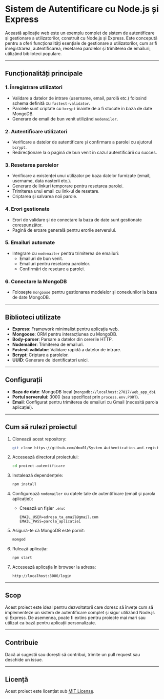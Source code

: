 # Sistem de Autentificare cu Node.js și Express

Această aplicație web este un exemplu complet de sistem de autentificare și gestionare a utilizatorilor, construit cu Node.js și Express. Este concepută pentru a oferi funcționalități esențiale de gestionare a utilizatorilor, cum ar fi înregistrarea, autentificarea, resetarea parolelor și trimiterea de emailuri, utilizând biblioteci populare.

---

## Funcționalități principale

### 1. Înregistrare utilizatori
- Validare a datelor de intrare (username, email, parolă etc.) folosind schema definită cu `fastest-validator`.
- Parolele sunt criptate cu `bcrypt` înainte de a fi stocate în baza de date MongoDB.
- Generare de email de bun venit utilizând `nodemailer`.

### 2. Autentificare utilizatori
- Verificare a datelor de autentificare și confirmare a parolei cu ajutorul `bcrypt`.
- Redirecționare la o pagină de bun venit în cazul autentificării cu succes.

### 3. Resetarea parolelor
- Verificare a existenței unui utilizator pe baza datelor furnizate (email, username, data nașterii etc.).
- Generare de linkuri temporare pentru resetarea parolei.
- Trimiterea unui email cu link-ul de resetare.
- Criptarea și salvarea noii parole.

### 4. Erori gestionate
- Erori de validare și de conectare la baza de date sunt gestionate corespunzător.
- Pagină de eroare generală pentru erorile serverului.

### 5. Emailuri automate
- Integrare cu `nodemailer` pentru trimiterea de emailuri:
  - Emailuri de bun venit.
  - Emailuri pentru resetarea parolelor.
  - Confirmări de resetare a parolei.

### 6. Conectare la MongoDB
- Folosește `mongoose` pentru gestionarea modelelor și conexiunilor la baza de date MongoDB.

---

## Biblioteci utilizate
- **Express**: Framework minimalist pentru aplicația web.
- **Mongoose**: ORM pentru interacțiunea cu MongoDB.
- **Body-parser**: Parsare a datelor din cererile HTTP.
- **Nodemailer**: Trimiterea de emailuri.
- **Fastest-validator**: Validare rapidă a datelor de intrare.
- **Bcrypt**: Criptare a parolelor.
- **UUID**: Generare de identificatori unici.

---

## Configurații

- **Baza de date**: MongoDB local (`mongodb://localhost:27017/web_app_db`).
- **Portul serverului**: 3000 (sau specificat prin `process.env.PORT`).
- **Email**: Configurat pentru trimiterea de emailuri cu Gmail (necesită parola aplicației).

---

## Cum să rulezi proiectul

1. Clonează acest repository:
    ```bash
    git clone https://github.com/dnx01/System-Authentication-and-registration-and-password-reset-V2.git
    ```

2. Accesează directorul proiectului:
    ```bash
    cd proiect-autentificare
    ```

3. Instalează dependențele:
    ```bash
    npm install
    ```

4. Configurează `nodemailer` cu datele tale de autentificare (email și parola aplicației):
   - Creează un fișier `.env`:
     ```env
     EMAIL_USER=adresa_ta_email@gmail.com
     EMAIL_PASS=parola_aplicatiei
     ```

5. Asigură-te că MongoDB este pornit:
    ```bash
    mongod
    ```

6. Rulează aplicația:
    ```bash
    npm start
    ```

7. Accesează aplicația în browser la adresa:
    ```
    http://localhost:3000/login
    ```

---

## Scop

Acest proiect este ideal pentru dezvoltatorii care doresc să învețe cum să implementeze un sistem de autentificare complet și sigur utilizând Node.js și Express. De asemenea, poate fi extins pentru proiecte mai mari sau utilizat ca bază pentru aplicații personalizate.

---

## Contribuie
Dacă ai sugestii sau dorești să contribui, trimite un pull request sau deschide un issue.

---

## Licență
Acest proiect este licențiat sub [MIT License](LICENSE).
